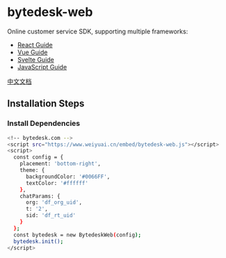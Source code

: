 <!--
 * @Author: jackning 270580156@qq.com
 * @Date: 2024-12-28 12:45:03
 * @LastEditors: jackning 270580156@qq.com
 * @LastEditTime: 2024-12-31 15:43:41
 * @Description: bytedesk.com https://github.com/Bytedesk/bytedesk
 *   Please be aware of the BSL license restrictions before installing Bytedesk IM – 
 *  selling, reselling, or hosting Bytedesk IM as a service is a breach of the terms and automatically terminates your rights under the license. 
 *  仅支持企业内部员工自用，严禁私自用于销售、二次销售或者部署SaaS方式销售 
 *  Business Source License 1.1: https://github.com/Bytedesk/bytedesk/blob/main/LICENSE 
 *  contact: 270580156@qq.com 
 *  联系：270580156@qq.com
 * Copyright (c) 2024 by bytedesk.com, All Rights Reserved. 
-->
# bytedesk-web

Online customer service SDK, supporting multiple frameworks:

- [React Guide](examples/react-demo/readme.md)
- [Vue Guide](examples/vue-demo/readme.md)
- [Svelte Guide](examples/svelte-demo/readme.md)
- [JavaScript Guide](examples/javascript-demo/readme.md)

[中文文档](readme.zh.md)

## Installation Steps

### Install Dependencies

```bash
<!-- bytedesk.com -->
<script src="https://www.weiyuai.cn/embed/bytedesk-web.js"></script>
<script>
  const config = {
    placement: 'bottom-right',
    theme: {
      backgroundColor: '#0066FF',
      textColor: '#ffffff'
    },
    chatParams: {
      org: 'df_org_uid',
      t: '2',
      sid: 'df_rt_uid'
    }
  };
  const bytedesk = new BytedeskWeb(config);
  bytedesk.init();
</script>  
```
